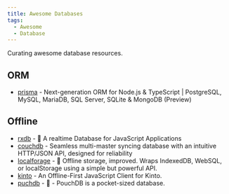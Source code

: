 ```yaml
---
title: Awesome Databases
tags:
  - Awesome
  - Database
---
```


Curating awesome database resources.

## ORM

- [prisma](https://github.com/prisma/prisma) - Next-generation ORM for Node.js & TypeScript | PostgreSQL, MySQL, MariaDB, SQL Server, SQLite & MongoDB (Preview)

## Offline

- [rxdb](https://github.com/pubkey/rxdb) - 🔄 A realtime Database for JavaScript Applications
- [couchdb](https://github.com/apache/couchdb) - Seamless multi-master syncing database with an intuitive HTTP/JSON API, designed for reliability
- [localforage](https://github.com/localForage/localForage) - 💾 Offline storage, improved. Wraps IndexedDB, WebSQL, or localStorage using a simple but powerful API.
- [kinto](https://github.com/Kinto/kinto.js/) - An Offline-First JavaScript Client for Kinto.
- [puchdb](https://github.com/pouchdb/pouchdb) - 🐨 - PouchDB is a pocket-sized database.
